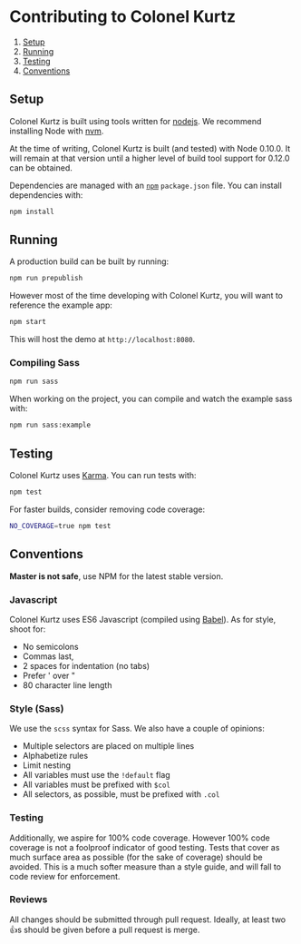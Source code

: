 # Contributing to Colonel Kurtz

1. [Setup](#setup)
2. [Running](#running)
3. [Testing](#testing)
4. [Conventions](#conventions)

## Setup

Colonel Kurtz is built using tools written for
[nodejs](http://nodejs.org). We recommend installing Node with
[nvm](https://github.com/creationix/nvm).

At the time of writing, Colonel Kurtz is built (and tested) with Node
0.10.0. It will remain at that version until a higher level of build tool
support for 0.12.0 can be obtained.

Dependencies are managed with an [`npm`](npmjs.org) `package.json`
file. You can install dependencies with:

```bash
npm install
```

## Running

A production build can be built by running:

```bash
npm run prepublish
```

However most of the time developing with Colonel Kurtz, you will want
to reference the example app:

```bash
npm start
```

This will host the demo at `http://localhost:8080`.

### Compiling Sass

```bash
npm run sass
```

When working on the project, you can compile and watch the example sass with:

```bash
npm run sass:example
```

## Testing

Colonel Kurtz uses [Karma](karma-runner.github.io). You can run tests
with:

```bash
npm test
```

For faster builds, consider removing code coverage:

```bash
NO_COVERAGE=true npm test
```

## Conventions

**Master is not safe**, use NPM for the latest stable version.

### Javascript

Colonel Kurtz uses ES6 Javascript (compiled using
[Babel](babeljs.io)). As for style, shoot for:

- No semicolons
- Commas last,
- 2 spaces for indentation (no tabs)
- Prefer ' over "
- 80 character line length

### Style (Sass)

We use the `scss` syntax for Sass. We also have a couple of opinions:

- Multiple selectors are placed on multiple lines
- Alphabetize rules
- Limit nesting
- All variables must use the `!default` flag
- All variables must be prefixed with `$col`
- All selectors, as possible, must be prefixed with `.col`

### Testing

Additionally, we aspire for 100% code coverage. However 100% code
coverage is not a foolproof indicator of good testing. Tests that
cover as much surface area as possible (for the sake of coverage)
should be avoided. This is a much softer measure than a style guide,
and will fall to code review for enforcement.

### Reviews

All changes should be submitted through pull request. Ideally, at
least two :+1:s should be given before a pull request is merge.

